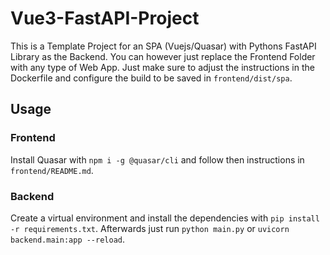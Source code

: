 # Vue3-FastAPI-Project

This is a Template Project for an SPA (Vuejs/Quasar) with Pythons FastAPI Library as the Backend.
You can however just replace the Frontend Folder with any type of Web App.
Just make sure to adjust the instructions in the Dockerfile and
configure the build to be saved in ```frontend/dist/spa```.

## Usage

### Frontend

Install Quasar with ```npm i -g @quasar/cli``` and follow then instructions in ```frontend/README.md```.

### Backend

Create a virtual environment and install the dependencies with ```pip install -r requirements.txt```.
Afterwards just run ```python main.py``` or ```uvicorn backend.main:app --reload```.

